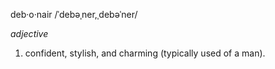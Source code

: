 deb·o·nair
/ˈdebəˌner,ˌdebəˈner/

_adjective_

1. confident, stylish, and charming (typically used of a man).